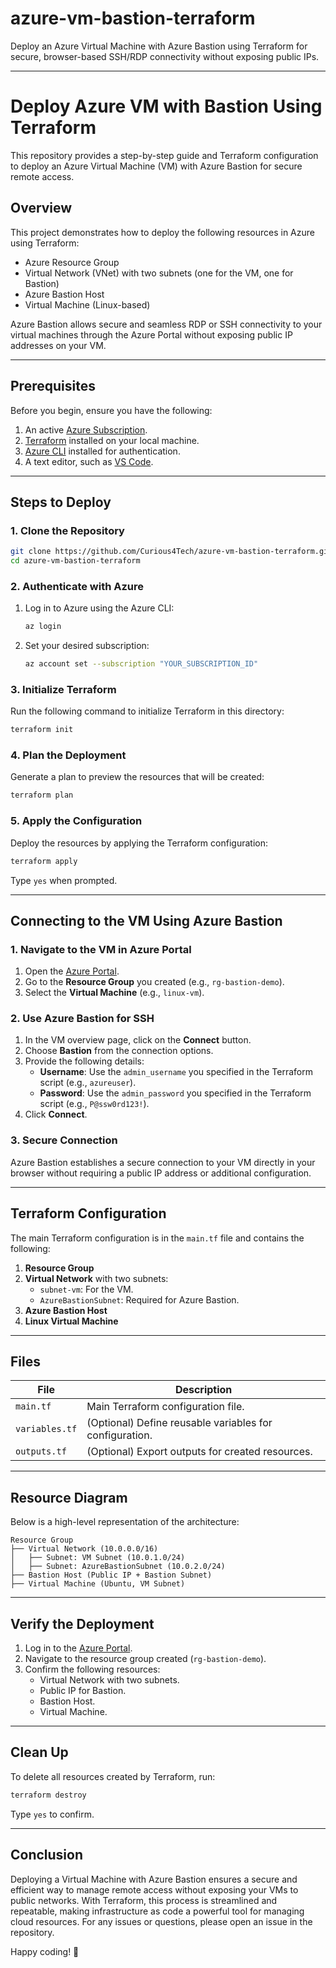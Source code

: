 # azure-vm-bastion-terraform
Deploy an Azure Virtual Machine with Azure Bastion using Terraform for secure, browser-based SSH/RDP connectivity without exposing public IPs.

---

# Deploy Azure VM with Bastion Using Terraform

This repository provides a step-by-step guide and Terraform configuration to deploy an Azure Virtual Machine (VM) with Azure Bastion for secure remote access.

## **Overview**

This project demonstrates how to deploy the following resources in Azure using Terraform:
- Azure Resource Group
- Virtual Network (VNet) with two subnets (one for the VM, one for Bastion)
- Azure Bastion Host
- Virtual Machine (Linux-based)

Azure Bastion allows secure and seamless RDP or SSH connectivity to your virtual machines through the Azure Portal without exposing public IP addresses on your VM.

---

## **Prerequisites**

Before you begin, ensure you have the following:
1. An active [Azure Subscription](https://azure.microsoft.com/).
2. [Terraform](https://www.terraform.io/downloads) installed on your local machine.
3. [Azure CLI](https://learn.microsoft.com/en-us/cli/azure/install-azure-cli) installed for authentication.
4. A text editor, such as [VS Code](https://code.visualstudio.com/).

---

## **Steps to Deploy**

### **1. Clone the Repository**

```bash
git clone https://github.com/Curious4Tech/azure-vm-bastion-terraform.git
cd azure-vm-bastion-terraform
```

### **2. Authenticate with Azure**
1. Log in to Azure using the Azure CLI:
   ```bash
   az login
   ```
2. Set your desired subscription:
   ```bash
   az account set --subscription "YOUR_SUBSCRIPTION_ID"
   ```

### **3. Initialize Terraform**
Run the following command to initialize Terraform in this directory:
```bash
terraform init
```

### **4. Plan the Deployment**
Generate a plan to preview the resources that will be created:
```bash
terraform plan
```

### **5. Apply the Configuration**
Deploy the resources by applying the Terraform configuration:
```bash
terraform apply
```
Type `yes` when prompted.

---

## **Connecting to the VM Using Azure Bastion**

### **1. Navigate to the VM in Azure Portal**
1. Open the [Azure Portal](https://portal.azure.com).
2. Go to the **Resource Group** you created (e.g., `rg-bastion-demo`).
3. Select the **Virtual Machine** (e.g., `linux-vm`).

### **2. Use Azure Bastion for SSH**
1. In the VM overview page, click on the **Connect** button.
2. Choose **Bastion** from the connection options.
3. Provide the following details:
   - **Username**: Use the `admin_username` you specified in the Terraform script (e.g., `azureuser`).
   - **Password**: Use the `admin_password` you specified in the Terraform script (e.g., `P@ssw0rd123!`).
4. Click **Connect**.

### **3. Secure Connection**
Azure Bastion establishes a secure connection to your VM directly in your browser without requiring a public IP address or additional configuration.

---

## **Terraform Configuration**

The main Terraform configuration is in the `main.tf` file and contains the following:
1. **Resource Group**
2. **Virtual Network** with two subnets:
   - `subnet-vm`: For the VM.
   - `AzureBastionSubnet`: Required for Azure Bastion.
3. **Azure Bastion Host**
4. **Linux Virtual Machine**

---

## **Files**

| File       | Description                                         |
|------------|-----------------------------------------------------|
| `main.tf`  | Main Terraform configuration file.                 |
| `variables.tf` | (Optional) Define reusable variables for configuration. |
| `outputs.tf` | (Optional) Export outputs for created resources.  |

---

## **Resource Diagram**

Below is a high-level representation of the architecture:

```
Resource Group
├── Virtual Network (10.0.0.0/16)
│   ├── Subnet: VM Subnet (10.0.1.0/24)
│   ├── Subnet: AzureBastionSubnet (10.0.2.0/24)
├── Bastion Host (Public IP + Bastion Subnet)
├── Virtual Machine (Ubuntu, VM Subnet)
```

---

## **Verify the Deployment**

1. Log in to the [Azure Portal](https://portal.azure.com).
2. Navigate to the resource group created (`rg-bastion-demo`).
3. Confirm the following resources:
   - Virtual Network with two subnets.
   - Public IP for Bastion.
   - Bastion Host.
   - Virtual Machine.

---

## **Clean Up**

To delete all resources created by Terraform, run:
```bash
terraform destroy
```
Type `yes` to confirm.

-----

## **Conclusion**

Deploying a Virtual Machine with Azure Bastion ensures a secure and efficient way to manage remote access without exposing your VMs to public networks. With Terraform, this process is streamlined and repeatable, making infrastructure as code a powerful tool for managing cloud resources. For any issues or questions, please open an issue in the repository.

Happy coding! 🚀
